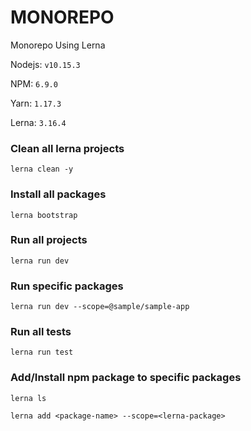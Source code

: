 # MONOREPO

Monorepo Using Lerna

Nodejs: `v10.15.3`

NPM: `6.9.0`

Yarn: `1.17.3`

Lerna: `3.16.4`

### Clean all lerna projects

`lerna clean -y`

### Install all packages

`lerna bootstrap`

### Run all projects

`lerna run dev`

### Run specific packages

`lerna run dev --scope=@sample/sample-app`

### Run all tests

`lerna run test`

### Add/Install npm package to specific packages

`lerna ls`

`lerna add <package-name> --scope=<lerna-package>`

